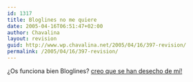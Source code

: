 ```yaml
---
id: 1317
title: Bloglines no me quiere
date: 2005-04-16T06:51:47+02:00
author: Chavalina
layout: revision
guid: http://www.wp.chavalina.net/2005/04/16/397-revision/
permalink: /2005/04/16/397-revision/
---
```

&iquest;Os funciona bien Bloglines? <a href="http://www.bloglines.com/public/chavalina" target="_blank">creo que se han desecho de mí!</a>
